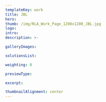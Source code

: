 ```yaml
---
templateKey: work
title: JBL
hero: 
thumb: /img/RLA_Work_Page_1200x1200_JBL.jpg
logo: 
intro: 
description: >-

galleryImages:

solutionsList:

weighting: 0

previewType:

excerpt:

thumbnailAlignment: center
---
```

